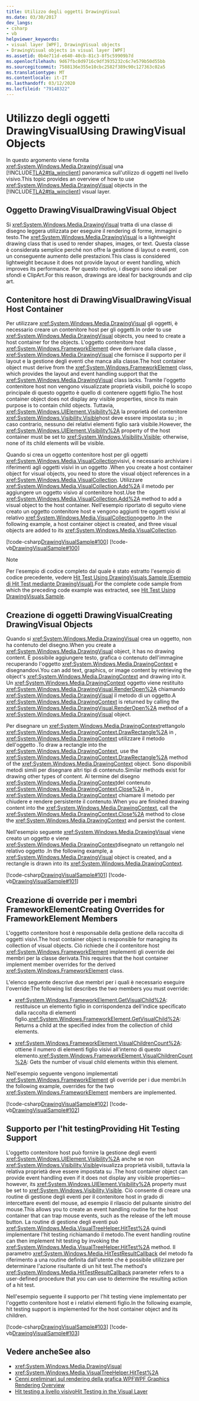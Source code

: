 ```yaml
---
title: Utilizzo degli oggetti DrawingVisual
ms.date: 03/30/2017
dev_langs:
- csharp
- vb
helpviewer_keywords:
- visual layer [WPF], DrawingVisual objects
- DrawingVisual objects in visual layer [WPF]
ms.assetid: 0b4e711d-e640-40cb-81c3-8f5c59909b7d
ms.openlocfilehash: 9d67fbc0d9716c9df3935232c6c7e579b50d55bb
ms.sourcegitcommit: 7588136e355e10cbc2582f389c90c127363c02a5
ms.translationtype: MT
ms.contentlocale: it-IT
ms.lasthandoff: 03/12/2020
ms.locfileid: "79148322"
---
```

# <a name="using-drawingvisual-objects"></a><span data-ttu-id="19f5b-102">Utilizzo degli oggetti DrawingVisual</span><span class="sxs-lookup"><span data-stu-id="19f5b-102">Using DrawingVisual Objects</span></span>
<span data-ttu-id="19f5b-103">In questo argomento viene fornita <xref:System.Windows.Media.DrawingVisual> una [!INCLUDE[TLA2#tla_winclient](../../../../includes/tla2sharptla-winclient-md.md)] panoramica sull'utilizzo di oggetti nel livello visivo.</span><span class="sxs-lookup"><span data-stu-id="19f5b-103">This topic provides an overview of how to use <xref:System.Windows.Media.DrawingVisual> objects in the [!INCLUDE[TLA2#tla_winclient](../../../../includes/tla2sharptla-winclient-md.md)] visual layer.</span></span>  
  
<a name="drawingvisual_object"></a>
## <a name="drawingvisual-object"></a><span data-ttu-id="19f5b-104">Oggetto DrawingVisual</span><span class="sxs-lookup"><span data-stu-id="19f5b-104">DrawingVisual Object</span></span>  
 <span data-ttu-id="19f5b-105">Si <xref:System.Windows.Media.DrawingVisual> tratta di una classe di disegno leggera utilizzata per eseguire il rendering di forme, immagini o testo.</span><span class="sxs-lookup"><span data-stu-id="19f5b-105">The <xref:System.Windows.Media.DrawingVisual> is a lightweight drawing class that is used to render shapes, images, or text.</span></span> <span data-ttu-id="19f5b-106">Questa classe è considerata semplice perché non offre la gestione di layout o eventi, con un conseguente aumento delle prestazioni.</span><span class="sxs-lookup"><span data-stu-id="19f5b-106">This class is considered lightweight because it does not provide layout or event handling, which improves its performance.</span></span> <span data-ttu-id="19f5b-107">Per questo motivo, i disegni sono ideali per sfondi e ClipArt.</span><span class="sxs-lookup"><span data-stu-id="19f5b-107">For this reason, drawings are ideal for backgrounds and clip art.</span></span>  
  
<a name="drawingvisual_host_container"></a>
## <a name="drawingvisual-host-container"></a><span data-ttu-id="19f5b-108">Contenitore host di DrawingVisual</span><span class="sxs-lookup"><span data-stu-id="19f5b-108">DrawingVisual Host Container</span></span>  
 <span data-ttu-id="19f5b-109">Per utilizzare <xref:System.Windows.Media.DrawingVisual> gli oggetti, è necessario creare un contenitore host per gli oggetti.</span><span class="sxs-lookup"><span data-stu-id="19f5b-109">In order to use <xref:System.Windows.Media.DrawingVisual> objects, you need to create a host container for the objects.</span></span> <span data-ttu-id="19f5b-110">L'oggetto contenitore host <xref:System.Windows.FrameworkElement> deve derivare dalla classe , <xref:System.Windows.Media.DrawingVisual> che fornisce il supporto per il layout e la gestione degli eventi che manca alla classe.</span><span class="sxs-lookup"><span data-stu-id="19f5b-110">The host container object must derive from the <xref:System.Windows.FrameworkElement> class, which provides the layout and event handling support that the <xref:System.Windows.Media.DrawingVisual> class lacks.</span></span> <span data-ttu-id="19f5b-111">Tramite l'oggetto contenitore host non vengono visualizzate proprietà visibili, poiché lo scopo principale di questo oggetto è quello di contenere oggetti figlio.</span><span class="sxs-lookup"><span data-stu-id="19f5b-111">The host container object does not display any visible properties, since its main purpose is to contain child objects.</span></span> <span data-ttu-id="19f5b-112">Tuttavia, <xref:System.Windows.UIElement.Visibility%2A> la proprietà del contenitore <xref:System.Windows.Visibility.Visible>host deve essere impostata su ; in caso contrario, nessuno dei relativi elementi figlio sarà visibile.</span><span class="sxs-lookup"><span data-stu-id="19f5b-112">However, the <xref:System.Windows.UIElement.Visibility%2A> property of the host container must be set to <xref:System.Windows.Visibility.Visible>; otherwise, none of its child elements will be visible.</span></span>  
  
 <span data-ttu-id="19f5b-113">Quando si crea un oggetto contenitore host per gli oggetti <xref:System.Windows.Media.VisualCollection>visivi, è necessario archiviare i riferimenti agli oggetti visivi in un oggetto .</span><span class="sxs-lookup"><span data-stu-id="19f5b-113">When you create a host container object for visual objects, you need to store the visual object references in a <xref:System.Windows.Media.VisualCollection>.</span></span> <span data-ttu-id="19f5b-114">Utilizzare <xref:System.Windows.Media.VisualCollection.Add%2A> il metodo per aggiungere un oggetto visivo al contenitore host.</span><span class="sxs-lookup"><span data-stu-id="19f5b-114">Use the <xref:System.Windows.Media.VisualCollection.Add%2A> method to add a visual object to the host container.</span></span> <span data-ttu-id="19f5b-115">Nell'esempio riportato di seguito viene creato un oggetto contenitore host e vengono aggiunti tre oggetti visivi al relativo <xref:System.Windows.Media.VisualCollection>oggetto .</span><span class="sxs-lookup"><span data-stu-id="19f5b-115">In the following example, a host container object is created, and three visual objects are added to its <xref:System.Windows.Media.VisualCollection>.</span></span>  
  
 [!code-csharp[DrawingVisualSample#100](~/samples/snippets/csharp/VS_Snippets_Wpf/DrawingVisualSample/CSharp/Window1.xaml.cs#100)]
 [!code-vb[DrawingVisualSample#100](~/samples/snippets/visualbasic/VS_Snippets_Wpf/DrawingVisualSample/visualbasic/window1.xaml.vb#100)]  
  
> [!NOTE]
> <span data-ttu-id="19f5b-116">Per l'esempio di codice completo dal quale è stato estratto l'esempio di codice precedente, vedere [Hit Test Using DrawingVisuals Sample (Esempio di Hit Test mediante DrawingVisual)](https://github.com/Microsoft/WPF-Samples/tree/master/Visual%20Layer/DrawingVisual).</span><span class="sxs-lookup"><span data-stu-id="19f5b-116">For the complete code sample from which the preceding code example was extracted, see [Hit Test Using DrawingVisuals Sample](https://github.com/Microsoft/WPF-Samples/tree/master/Visual%20Layer/DrawingVisual).</span></span>  
  
<a name="creating_drawingvisual_objects"></a>
## <a name="creating-drawingvisual-objects"></a><span data-ttu-id="19f5b-117">Creazione di oggetti DrawingVisual</span><span class="sxs-lookup"><span data-stu-id="19f5b-117">Creating DrawingVisual Objects</span></span>  
 <span data-ttu-id="19f5b-118">Quando si <xref:System.Windows.Media.DrawingVisual> crea un oggetto, non ha contenuto del disegno.</span><span class="sxs-lookup"><span data-stu-id="19f5b-118">When you create a <xref:System.Windows.Media.DrawingVisual> object, it has no drawing content.</span></span> <span data-ttu-id="19f5b-119">È possibile aggiungere testo, grafica o contenuto dell'immagine recuperando l'oggetto <xref:System.Windows.Media.DrawingContext> e disegnandovi.</span><span class="sxs-lookup"><span data-stu-id="19f5b-119">You can add text, graphics, or image content by retrieving the object's <xref:System.Windows.Media.DrawingContext> and drawing into it.</span></span> <span data-ttu-id="19f5b-120">Un <xref:System.Windows.Media.DrawingContext> oggetto viene restituito <xref:System.Windows.Media.DrawingVisual.RenderOpen%2A> chiamando <xref:System.Windows.Media.DrawingVisual> il metodo di un oggetto.</span><span class="sxs-lookup"><span data-stu-id="19f5b-120">A <xref:System.Windows.Media.DrawingContext> is returned by calling the <xref:System.Windows.Media.DrawingVisual.RenderOpen%2A> method of a <xref:System.Windows.Media.DrawingVisual> object.</span></span>  
  
 <span data-ttu-id="19f5b-121">Per disegnare un <xref:System.Windows.Media.DrawingContext>rettangolo <xref:System.Windows.Media.DrawingContext.DrawRectangle%2A> in , <xref:System.Windows.Media.DrawingContext> utilizzare il metodo dell'oggetto .</span><span class="sxs-lookup"><span data-stu-id="19f5b-121">To draw a rectangle into the <xref:System.Windows.Media.DrawingContext>, use the <xref:System.Windows.Media.DrawingContext.DrawRectangle%2A> method of the <xref:System.Windows.Media.DrawingContext> object.</span></span> <span data-ttu-id="19f5b-122">Sono disponibili metodi simili per disegnare altri tipi di contenuto.</span><span class="sxs-lookup"><span data-stu-id="19f5b-122">Similar methods exist for drawing other types of content.</span></span> <span data-ttu-id="19f5b-123">Al termine del disegno <xref:System.Windows.Media.DrawingContext>del contenuto <xref:System.Windows.Media.DrawingContext.Close%2A> in , <xref:System.Windows.Media.DrawingContext> chiamare il metodo per chiudere e rendere persistente il contenuto.</span><span class="sxs-lookup"><span data-stu-id="19f5b-123">When you are finished drawing content into the <xref:System.Windows.Media.DrawingContext>, call the <xref:System.Windows.Media.DrawingContext.Close%2A> method to close the <xref:System.Windows.Media.DrawingContext> and persist the content.</span></span>  
  
 <span data-ttu-id="19f5b-124">Nell'esempio seguente <xref:System.Windows.Media.DrawingVisual> viene creato un oggetto e viene <xref:System.Windows.Media.DrawingContext>disegnato un rettangolo nel relativo oggetto .</span><span class="sxs-lookup"><span data-stu-id="19f5b-124">In the following example, a <xref:System.Windows.Media.DrawingVisual> object is created, and a rectangle is drawn into its <xref:System.Windows.Media.DrawingContext>.</span></span>  
  
 [!code-csharp[DrawingVisualSample#101](~/samples/snippets/csharp/VS_Snippets_Wpf/DrawingVisualSample/CSharp/Window1.xaml.cs#101)]
 [!code-vb[DrawingVisualSample#101](~/samples/snippets/visualbasic/VS_Snippets_Wpf/DrawingVisualSample/visualbasic/window1.xaml.vb#101)]  
  
<a name="creating_overrides"></a>
## <a name="creating-overrides-for-frameworkelement-members"></a><span data-ttu-id="19f5b-125">Creazione di override per i membri FrameworkElement</span><span class="sxs-lookup"><span data-stu-id="19f5b-125">Creating Overrides for FrameworkElement Members</span></span>  
 <span data-ttu-id="19f5b-126">L'oggetto contenitore host è responsabile della gestione della raccolta di oggetti visivi.</span><span class="sxs-lookup"><span data-stu-id="19f5b-126">The host container object is responsible for managing its collection of visual objects.</span></span> <span data-ttu-id="19f5b-127">Ciò richiede che il contenitore host <xref:System.Windows.FrameworkElement> implementi gli override dei membri per la classe derivata.</span><span class="sxs-lookup"><span data-stu-id="19f5b-127">This requires that the host container implement member overrides for the derived <xref:System.Windows.FrameworkElement> class.</span></span>  
  
 <span data-ttu-id="19f5b-128">L'elenco seguente descrive due membri per i quali è necessario eseguire l'override:</span><span class="sxs-lookup"><span data-stu-id="19f5b-128">The following list describes the two members you must override:</span></span>  
  
- <span data-ttu-id="19f5b-129"><xref:System.Windows.FrameworkElement.GetVisualChild%2A>: restituisce un elemento figlio in corrispondenza dell'indice specificato dalla raccolta di elementi figlio.</span><span class="sxs-lookup"><span data-stu-id="19f5b-129"><xref:System.Windows.FrameworkElement.GetVisualChild%2A>: Returns a child at the specified index from the collection of child elements.</span></span>  
  
- <span data-ttu-id="19f5b-130"><xref:System.Windows.FrameworkElement.VisualChildrenCount%2A>: ottiene il numero di elementi figlio visivi all'interno di questo elemento.</span><span class="sxs-lookup"><span data-stu-id="19f5b-130"><xref:System.Windows.FrameworkElement.VisualChildrenCount%2A>: Gets the number of visual child elements within this element.</span></span>  
  
 <span data-ttu-id="19f5b-131">Nell'esempio seguente vengono implementati <xref:System.Windows.FrameworkElement> gli override per i due membri.</span><span class="sxs-lookup"><span data-stu-id="19f5b-131">In the following example, overrides for the two <xref:System.Windows.FrameworkElement> members are implemented.</span></span>  
  
 [!code-csharp[DrawingVisualSample#102](~/samples/snippets/csharp/VS_Snippets_Wpf/DrawingVisualSample/CSharp/Window1.xaml.cs#102)]
 [!code-vb[DrawingVisualSample#102](~/samples/snippets/visualbasic/VS_Snippets_Wpf/DrawingVisualSample/visualbasic/window1.xaml.vb#102)]  
  
<a name="providing_hit_testing_support"></a>
## <a name="providing-hit-testing-support"></a><span data-ttu-id="19f5b-132">Supporto per l'hit testing</span><span class="sxs-lookup"><span data-stu-id="19f5b-132">Providing Hit Testing Support</span></span>  
 <span data-ttu-id="19f5b-133">L'oggetto contenitore host può fornire la gestione degli eventi <xref:System.Windows.UIElement.Visibility%2A> anche se non <xref:System.Windows.Visibility.Visible>visualizza proprietà visibili, tuttavia la relativa proprietà deve essere impostata su .</span><span class="sxs-lookup"><span data-stu-id="19f5b-133">The host container object can provide event handling even if it does not display any visible properties—however, its <xref:System.Windows.UIElement.Visibility%2A> property must be set to <xref:System.Windows.Visibility.Visible>.</span></span> <span data-ttu-id="19f5b-134">Ciò consente di creare una routine di gestione degli eventi per il contenitore host in grado di intercettare eventi del mouse, ad esempio il rilascio del pulsante sinistro del mouse.</span><span class="sxs-lookup"><span data-stu-id="19f5b-134">This allows you to create an event handling routine for the host container that can trap mouse events, such as the release of the left mouse button.</span></span> <span data-ttu-id="19f5b-135">La routine di gestione degli eventi può <xref:System.Windows.Media.VisualTreeHelper.HitTest%2A> quindi implementare l'hit testing richiamando il metodo.</span><span class="sxs-lookup"><span data-stu-id="19f5b-135">The event handling routine can then implement hit testing by invoking the <xref:System.Windows.Media.VisualTreeHelper.HitTest%2A> method.</span></span> <span data-ttu-id="19f5b-136">Il parametro <xref:System.Windows.Media.HitTestResultCallback> del metodo fa riferimento a una routine definita dall'utente che è possibile utilizzare per determinare l'azione risultante di un hit test.</span><span class="sxs-lookup"><span data-stu-id="19f5b-136">The method's <xref:System.Windows.Media.HitTestResultCallback> parameter refers to a user-defined procedure that you can use to determine the resulting action of a hit test.</span></span>  
  
 <span data-ttu-id="19f5b-137">Nell'esempio seguente il supporto per l'hit testing viene implementato per l'oggetto contenitore host e i relativi elementi figlio.</span><span class="sxs-lookup"><span data-stu-id="19f5b-137">In the following example, hit testing support is implemented for the host container object and its children.</span></span>  
  
 [!code-csharp[DrawingVisualSample#103](~/samples/snippets/csharp/VS_Snippets_Wpf/DrawingVisualSample/CSharp/Window1.xaml.cs#103)]
 [!code-vb[DrawingVisualSample#103](~/samples/snippets/visualbasic/VS_Snippets_Wpf/DrawingVisualSample/visualbasic/window1.xaml.vb#103)]  
  
## <a name="see-also"></a><span data-ttu-id="19f5b-138">Vedere anche</span><span class="sxs-lookup"><span data-stu-id="19f5b-138">See also</span></span>

- <xref:System.Windows.Media.DrawingVisual>
- <xref:System.Windows.Media.VisualTreeHelper.HitTest%2A>
- [<span data-ttu-id="19f5b-139">Cenni preliminari sul rendering della grafica WPF</span><span class="sxs-lookup"><span data-stu-id="19f5b-139">WPF Graphics Rendering Overview</span></span>](wpf-graphics-rendering-overview.md)
- [<span data-ttu-id="19f5b-140">Hit testing a livello visivo</span><span class="sxs-lookup"><span data-stu-id="19f5b-140">Hit Testing in the Visual Layer</span></span>](hit-testing-in-the-visual-layer.md)
